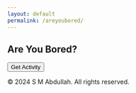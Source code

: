 ```yaml
---
layout: default
permalink: /areyoubored/
---
```

<div class="are-you-bored">
  <h2>Are You Bored?</h2>
  <button id="activityButton">Get Activity</button>
  <p id="activityResult"></p>
</div>
<footer>
    <div class="container">
        <p>&copy; 2024 S M Abdullah. All rights reserved.</p>
    </div>
</footer>